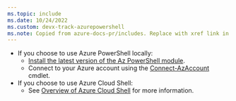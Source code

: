 ```yaml
---
ms.topic: include
ms.date: 10/24/2022
ms.custom: devx-track-azurepowershell
ms.note: Copied from azure-docs-pr/includes. Replace with xref link in articles that reference this one when original file is moved to reusable-content repo. 
---
```


* If you choose to use Azure PowerShell locally:
  * [Install the latest version of the Az PowerShell module](/powershell/azure/install-azure-powershell).
  * Connect to your Azure account using the
    [Connect-AzAccount](/powershell/module/az.accounts/connect-azaccount) cmdlet.
* If you choose to use Azure Cloud Shell:
  * See [Overview of Azure Cloud Shell](/azure/cloud-shell/overview) for more information.